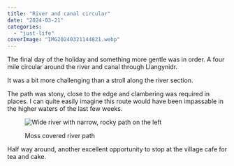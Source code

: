 ```yaml
---
title: "River and canal circular"
date: "2024-03-21"
categories: 
  - "just-life"
coverImage: "IMG20240321144821.webp"
---
```


The final day of the holiday and something more gentle was in order. A four mile circular around the river and canal through Llangynidr.

It was a bit more challenging than a stroll along the river section.

The path was stony, close to the edge and clambering was required in places. I can quite easily imagine this route would have been impassable in the higher waters of the last few weeks.

<figure>

![Wide river with narrow, rocky path on the left](images/IMG20240321142523-1024x576.webp)

<figcaption>

Moss covered river path

</figcaption>

</figure>

Half way around, another excellent opportunity to stop at the village cafe for tea and cake.
